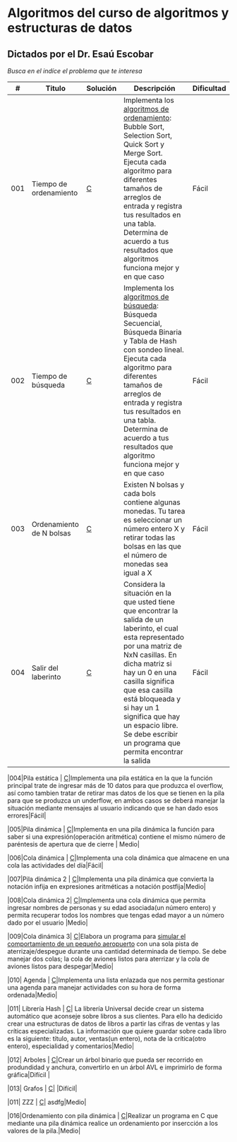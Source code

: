 
# Algoritmos del curso de algoritmos y estructuras de datos

## Dictados por el Dr. Esaú Escobar

_Busca en el indíce el problema que te interesa_

| # | Titulo | Solución | Descripción | Dificultad |
|---| ----- | -------- | ---------- |---------- |
|001|Tiempo de ordenamiento| [C](https://github.com/Jonas-Lara/IPN-CS/blob/master/13.-Algoritmos-DrEs%C3%A1u-2/01-Tiempo-de-ordenamiento.c) |Implementa los [algoritmos de ordenamiento](): Bubble Sort, Selection Sort, Quick Sort y Merge Sort. Ejecuta cada algoritmo para diferentes tamaños de arreglos de entrada y registra tus resultados en una tabla. Determina de acuerdo a tus resultados que algoritmos funciona mejor y en que caso| Fácil|
|002|Tiempo de búsqueda | [C](https://github.com/Jonas-Lara/IPN-CS/blob/master/13.-Algoritmos-DrEs%C3%A1u-2/02-Tiempo-de-b%C3%BAsqueda.c)|Implementa los [algoritmos de búsqueda](): Búsqueda Secuencial, Búsqueda Binaria y Tabla de Hash con sondeo lineal. Ejecuta cada algoritmo para diferentes tamaños de arreglos de entrada y registra tus resultados en una tabla. Determina de acuerdo a tus resultados que algoritmo funciona mejor y en que caso| Fácil|
|003|Ordenamiento de N bolsas | [C](https://github.com/Jonas-Lara/IPN-CS/blob/master/13.-Algoritmos-DrEs%C3%A1u-2/03-Ordenamiento-de-N-bolsas.c)|Existen N bolsas y cada bols contiene algunas monedas. Tu tarea es seleccionar un número entero X y retirar todas las bolsas en las que el número de monedas sea igual a X| Fácil|
|004|Salir del laberinto | [C](https://github.com/Jonas-Lara/IPN-CS/blob/master/13.-Algoritmos-DrEs%C3%A1u-2/04-Salir-del-laberinto.c)|Considera la situación en la que usted tiene que encontrar la salida de un laberinto, el cual esta representado por una matriz de NxN casillas. En dicha matriz si hay un 0 en una casilla significa que esa casilla está bloqueada y si hay un 1 significa que hay un espacio libre. Se debe escribir un programa que permita encontrar la salida| Fácil|

|004|Pila estática | [C]()|Implementa una pila estática en la que la función principal trate de ingresar más de 10 datos para que produzca el overflow, así como tambien tratar de retirar mas datos de los que se tienen en la pila para que se produzca un underflow, en ambos casos se deberá manejar la situación mediante mensajes al usuario indicando que se han dado esos errores|Fácil|

|005|Pila dinámica | [C]()|Implementa en una pila dinámica la función para saber si una expresión(operación aritmética) contiene el mismo número de paréntesis de apertura que de cierre | Medio|

|006|Cola dinámica | [C]()|Implementa una cola dinámica que almacene en una cola las actividades del día|Fácil|

|007|Pila dinámica 2 | [C]()|Implementa una pila dinámica que convierta la notación infija en expresiones aritméticas a notación postfija|Medio|

|008|Cola dinámica 2| [C]()|Implementa una cola dinámica que permita ingresar nombres de personas y su edad asociada(un número entero) y permita recuperar todos los nombres que tengas edad mayor a un número dado por el usuario |Medio|

|009|Cola dinámica 3| [C]()|Elabora un programa para [simular el comportamiento de un pequeño aeropuerto]() con una sola pista de aterrizaje/despegue durante una cantidad determinada de tiempo. Se debe manejar dos colas; la cola de aviones listos para aterrizar y la cola de aviones listos para despegar|Medio|

|010| Agenda | [C]()|Implementa una lista enlazada que nos permita gestionar una agenda para manejar actividades con su hora de forma ordenada|Medio|

|011| Librería Hash | [C]()| La librería Universal decide crear un sistema automático que aconseje sobre libros a sus clientes. Para ello ha dedicido crear una estructuras de datos de libros a partir las cifras de ventas y las críticas especializadas. La información que quiere guardar sobre cada libro es la siguiente: título, autor, ventas(un entero), nota de la crítica(otro entero), especialidad y comentarios|Medio|

|012| Arboles | [C]()|Crear un árbol binario que pueda ser recorrido en produndidad y anchura, convertirlo en un árbol AVL e imprimirlo de forma gráfica|Difícil |

|013| Grafos | [C]()| |Difícil|

|011| ZZZ | [C]()| asdfg|Medio|

|016|Ordenamiento con pila dinámica | [C](https://github.com/Jonas-Lara/IPN-CS/blob/master/12.-Algoritmos-DrEsa%C3%BA-2/Algoritmos/16-ETS-pila-ordenamiento.c)|Realizar un programa en C que mediante una pila dinámica realice un ordenamiento por insercción a los valores de la pila.|Medio|
